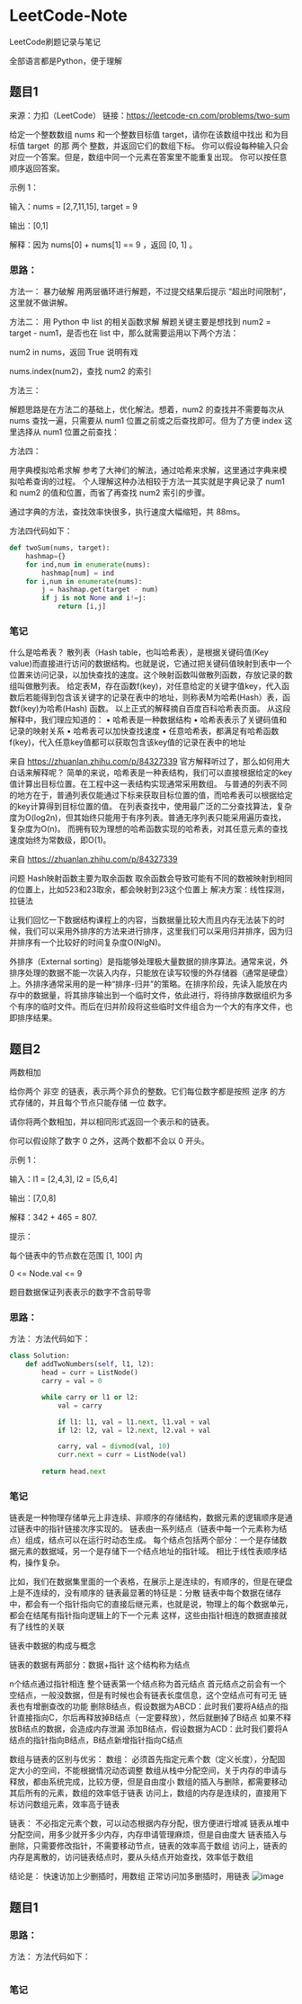 # LeetCode-Note
LeetCode刷题记录与笔记

全部语言都是Python，便于理解


## 题目1
来源：力扣（LeetCode）
链接：https://leetcode-cn.com/problems/two-sum

给定一个整数数组 nums 和一个整数目标值 target，请你在该数组中找出 和为目标值 target  的那 两个 整数，并返回它们的数组下标。
你可以假设每种输入只会对应一个答案。但是，数组中同一个元素在答案里不能重复出现。
你可以按任意顺序返回答案。

示例 1：

输入：nums = [2,7,11,15], target = 9

输出：[0,1]

解释：因为 nums[0] + nums[1] == 9 ，返回 [0, 1] 。

### 思路：

方法一：
暴力破解
用两层循环进行解题，不过提交结果后提示 “超出时间限制”，这里就不做讲解。

方法二：
用 Python 中 list 的相关函数求解
解题关键主要是想找到 num2 = target - num1，是否也在 list 中，那么就需要运用以下两个方法：

num2 in nums，返回 True 说明有戏

nums.index(num2)，查找 num2 的索引

方法三：

解题思路是在方法二的基础上，优化解法。想着，num2 的查找并不需要每次从 nums 查找一遍，只需要从 num1 位置之前或之后查找即可。但为了方便 index 这里选择从 num1 位置之前查找：

方法四：

用字典模拟哈希求解
参考了大神们的解法，通过哈希来求解，这里通过字典来模拟哈希查询的过程。
个人理解这种办法相较于方法一其实就是字典记录了 num1 和 num2 的值和位置，而省了再查找 num2 索引的步骤。

通过字典的方法，查找效率快很多，执行速度大幅缩短，共 88ms。

方法四代码如下：
```Python
def twoSum(nums, target):
    hashmap={}
    for ind,num in enumerate(nums):
        hashmap[num] = ind
    for i,num in enumerate(nums):
        j = hashmap.get(target - num)
        if j is not None and i!=j:
            return [i,j]
```
### 笔记
什么是哈希表？
散列表（Hash table，也叫哈希表），是根据关键码值(Key value)而直接进行访问的数据结构。也就是说，它通过把关键码值映射到表中一个位置来访问记录，以加快查找的速度。这个映射函数叫做散列函数，存放记录的数组叫做散列表。
给定表M，存在函数f(key)，对任意给定的关键字值key，代入函数后若能得到包含该关键字的记录在表中的地址，则称表M为哈希(Hash）表，函数f(key)为哈希(Hash) 函数。
以上正式的解释摘自百度百科哈希表页面。
从这段解释中，我们理应知道的：
• 哈希表是一种数据结构
• 哈希表表示了关键码值和记录的映射关系
• 哈希表可以加快查找速度
• 任意哈希表，都满足有哈希函数f(key)，代入任意key值都可以获取包含该key值的记录在表中的地址

来自 <https://zhuanlan.zhihu.com/p/84327339> 
官方解释听过了，那么如何用大白话来解释呢？
简单的来说，哈希表是一种表结构，我们可以直接根据给定的key值计算出目标位置。在工程中这一表结构实现通常采用数组。
与普通的列表不同的地方在于，普通列表仅能通过下标来获取目标位置的值，而哈希表可以根据给定的key计算得到目标位置的值。
在列表查找中，使用最广泛的二分查找算法，复杂度为O(log2n)，但其始终只能用于有序列表。普通无序列表只能采用遍历查找，复杂度为O(n)。
而拥有较为理想的哈希函数实现的哈希表，对其任意元素的查找速度始终为常数级，即O(1)。

来自 <https://zhuanlan.zhihu.com/p/84327339> 


问题
Hash映射函数主要为取余函数
取余函数会导致可能有不同的数被映射到相同的位置上，比如523和23取余，都会映射到23这个位置上
解决方案：线性探测，拉链法

让我们回忆一下数据结构课程上的内容，当数据量比较大而且内存无法装下的时候，我们可以采用外排序的方法来进行排序，这里我们可以采用归并排序，因为归并排序有一个比较好的时间复杂度O(NlgN)。


外排序（External sorting）是指能够处理极大量数据的排序算法。通常来说，外排序处理的数据不能一次装入内存，只能放在读写较慢的外存储器（通常是硬盘）上。外排序通常采用的是一种“排序-归并”的策略。在排序阶段，先读入能放在内存中的数据量，将其排序输出到一个临时文件，依此进行，将待排序数据组织为多个有序的临时文件。而后在归并阶段将这些临时文件组合为一个大的有序文件，也即排序结果。


## 题目2
两数相加

给你两个 非空 的链表，表示两个非负的整数。它们每位数字都是按照 逆序 的方式存储的，并且每个节点只能存储 一位 数字。

请你将两个数相加，并以相同形式返回一个表示和的链表。

你可以假设除了数字 0 之外，这两个数都不会以 0 开头。

示例 1：

输入：l1 = [2,4,3], l2 = [5,6,4]

输出：[7,0,8]

解释：342 + 465 = 807.

提示：

每个链表中的节点数在范围 [1, 100] 内

0 <= Node.val <= 9

题目数据保证列表表示的数字不含前导零

### 思路：
方法：
方法代码如下：
```Python
class Solution:
    def addTwoNumbers(self, l1, l2):
        head = curr = ListNode()
        carry = val = 0

        while carry or l1 or l2:
            val = carry

            if l1: l1, val = l1.next, l1.val + val
            if l2: l2, val = l2.next, l2.val + val

            carry, val = divmod(val, 10)
            curr.next = curr = ListNode(val)
        
        return head.next
```
### 笔记
链表是一种物理存储单元上非连续、非顺序的存储结构，数据元素的逻辑顺序是通过链表中的指针链接次序实现的。 链表由一系列结点（链表中每一个元素称为结点）组成，结点可以在运行时动态生成。 每个结点包括两个部分：一个是存储数据元素的数据域，另一个是存储下一个结点地址的指针域。 相比于线性表顺序结构，操作复杂。

比如，我们在数据集里面的一个表格，在展示上是连续的，有顺序的，但是在硬盘上是不连续的，没有顺序的
链表最显著的特征是：分散
链表中每个数据在储存中，都会有一个指针指向它的直接后继元素，也就是说，物理上的每个数据单元，都会在结尾有指针指向逻辑上的下一个元素
这样，这些由指针相连的数据直接就有了线性的关联

链表中数据的构成与概念

链表的数据有两部分：数据+指针
这个结构称为结点

n个结点通过指针相连
整个链表第一个结点称为首元结点
首元结点之前会有一个空结点，一般没数据，但是有时候也会有链表长度信息，这个空结点可有可无
链表也有增删查改的功能
删除B结点，假设数据为ABCD：此时我们要将A结点的指针直接指向C，尔后再释放掉B结点（一定要释放），然后就删掉了B结点
如果不释放B结点的数据，会造成内存泄漏
添加B结点，假设数据为ACD：此时我们要将A结点的指针指向B结点，B结点新增指针指向C结点

数组与链表的区别与优劣：
数组：
必须首先指定元素个数（定义长度），分配固定大小的空间，不能根据情况动态调整
数组从栈中分配空间，关于内存的申请与释放，都由系统完成，比较方便，但是自由度小
数组的插入与删除，都需要移动其后所有的元素，数组的效率低于链表
访问上，数组的内存是连续的，直接用下标访问数组元素，效率高于链表

链表：
不必指定元素个数，可以动态根据内存分配，很方便进行增减
链表从堆中分配空间，用多少就开多少内存，内存申请管理麻烦，但是自由度大
链表插入与删除，只需要修改指针，不需要移动节点，链表的效率高于数组
访问上，链表的内存是离散的，访问链表结点时，要从头结点开始查找，效率低于数组


结论是：
快速访加上少删插时，用数组
正常访问加多删插时，用链表
![image](https://user-images.githubusercontent.com/12431790/161229497-b5cc160a-cf5d-4ea4-9971-1970bc5bda15.png)



## 题目1
### 思路：
方法：
方法代码如下：
```Python
```
### 笔记
